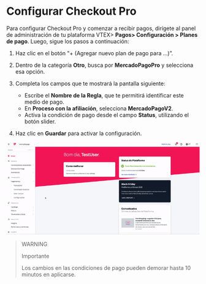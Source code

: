 # Configurar Checkout Pro

Para configurar Checkout Pro y comenzar a recibir pagos, dirígete al panel de administración de tu plataforma VTEX> **Pagos> Configuración > Planes de pago**. Luego, sigue los pasos a continuación:

1. Haz clic en el botón "+ (Agregar nuevo plan de pago para ...)”.
2. Dentro de la categoría **Otro**, busca por **MercadoPagoPro** y selecciona esa opción.
3. Completa los campos que te mostrará la pantalla siguiente:
    * Escribe el **Nombre de la Regla**, que te permitirá identificar este medio de pago.
    * En **Proceso con la afiliación**, selecciona **MercadoPagoV2**. 
    * Activa la condición de pago desde el campo **Status**, utilizando el botón slider. 

4. Haz clic en **Guardar** para activar la configuración.

![Configurar condições de pagamento](/images/vtex/paymentconditions-imagenv2-pt.gif)

> WARNING
>
> Importante
>
> Los cambios en las condiciones de pago pueden demorar hasta 10 minutos en aplicarse.